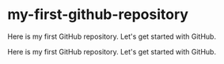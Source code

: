 # my-first-github-repository
Here is my first GitHub repository. Let's get started with GitHub.

Here is my first GitHub repository. Let's get started with GitHub.
